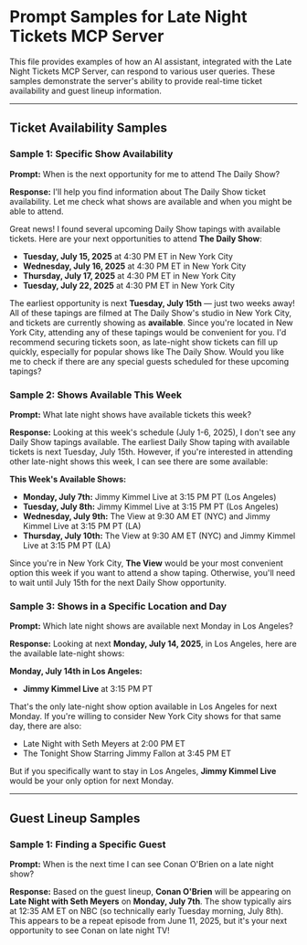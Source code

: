 # Prompt Samples for Late Night Tickets MCP Server

This file provides examples of how an AI assistant, integrated with the Late Night Tickets MCP Server, can respond to various user queries. These samples demonstrate the server's ability to provide real-time ticket availability and guest lineup information.

---

## Ticket Availability Samples

### Sample 1: Specific Show Availability

**Prompt:** When is the next opportunity for me to attend The Daily Show?

**Response:** I'll help you find information about The Daily Show ticket availability. Let me check what shows are available and when you might be able to attend.

Great news! I found several upcoming Daily Show tapings with available tickets. Here are your next opportunities to attend **The Daily Show**:

* **Tuesday, July 15, 2025** at 4:30 PM ET in New York City
* **Wednesday, July 16, 2025** at 4:30 PM ET in New York City
* **Thursday, July 17, 2025** at 4:30 PM ET in New York City
* **Tuesday, July 22, 2025** at 4:30 PM ET in New York City

The earliest opportunity is next **Tuesday, July 15th** — just two weeks away! All of these tapings are filmed at The Daily Show's studio in New York City, and tickets are currently showing as **available**.
Since you're located in New York City, attending any of these tapings would be convenient for you. I'd recommend securing tickets soon, as late-night show tickets can fill up quickly, especially for popular shows like The Daily Show.
Would you like me to check if there are any special guests scheduled for these upcoming tapings?

### Sample 2: Shows Available This Week

**Prompt:** What late night shows have available tickets this week?

**Response:** Looking at this week's schedule (July 1-6, 2025), I don't see any Daily Show tapings available. The earliest Daily Show taping with available tickets is next Tuesday, July 15th.
However, if you're interested in attending other late-night shows this week, I can see there are some available:

**This Week's Available Shows:**

* **Monday, July 7th:** Jimmy Kimmel Live at 3:15 PM PT (Los Angeles)
* **Tuesday, July 8th:** Jimmy Kimmel Live at 3:15 PM PT (Los Angeles)
* **Wednesday, July 9th:** The View at 9:30 AM ET (NYC) and Jimmy Kimmel Live at 3:15 PM PT (LA)
* **Thursday, July 10th:** The View at 9:30 AM ET (NYC) and Jimmy Kimmel Live at 3:15 PM PT (LA)

Since you're in New York City, **The View** would be your most convenient option this week if you want to attend a show taping. Otherwise, you'll need to wait until July 15th for the next Daily Show opportunity.

### Sample 3: Shows in a Specific Location and Day

**Prompt:** Which late night shows are available next Monday in Los Angeles?

**Response:** Looking at next **Monday, July 14, 2025**, in Los Angeles, here are the available late-night shows:

**Monday, July 14th in Los Angeles:**

* **Jimmy Kimmel Live** at 3:15 PM PT

That's the only late-night show option available in Los Angeles for next Monday.
If you're willing to consider New York City shows for that same day, there are also:

* Late Night with Seth Meyers at 2:00 PM ET
* The Tonight Show Starring Jimmy Fallon at 3:45 PM ET

But if you specifically want to stay in Los Angeles, **Jimmy Kimmel Live** would be your only option for next Monday.

---

## Guest Lineup Samples

### Sample 1: Finding a Specific Guest

**Prompt:** When is the next time I can see Conan O'Brien on a late night show?

**Response:** Based on the guest lineup, **Conan O'Brien** will be appearing on **Late Night with Seth Meyers** on **Monday, July 7th**. The show typically airs at 12:35 AM ET on NBC (so technically early Tuesday morning, July 8th).
This appears to be a repeat episode from June 11, 2025, but it's your next opportunity to see Conan on late night TV!